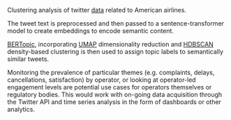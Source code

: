 Clustering analysis of twitter [data](https://www.kaggle.com/datasets/crowdflower/twitter-airline-sentiment) related to American airlines.

The tweet text is preprocessed and then passed to a sentence-transformer model to create embeddings to encode semantic content.

[BERTopic](https://maartengr.github.io/BERTopic/index.html), incorporating [UMAP](https://umap-learn.readthedocs.io/en/latest/) dimensionality reduction and [HDBSCAN](https://hdbscan.readthedocs.io/en/latest/how_hdbscan_works.html) density-based clustering is then used to assign topic labels to semantically similar tweets.

Monitoring the prevalence of particular themes (e.g. complaints, delays, cancellations, satisfaction) by operator, or looking at operator-led engagement levels are potential use cases for operators themselves or regulatory bodies. This would work with on-going data acquisition through the Twitter API and time series analysis in the form of dashboards or other analytics. 
